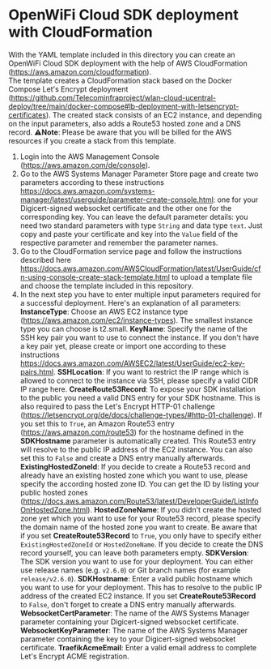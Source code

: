# OpenWiFi Cloud SDK deployment with CloudFormation
With the YAML template included in this directory you can create an OpenWiFi Cloud SDK deployment with the help of AWS CloudFormation (https://aws.amazon.com/cloudformation).  
The template creates a CloudFormation stack based on the Docker Compose Let's Encrypt deployment (https://github.com/Telecominfraproject/wlan-cloud-ucentral-deploy/tree/main/docker-compose#lb-deployment-with-letsencrypt-certificates). The created stack consists of an EC2 instance, and depending on the input parameters, also adds a Route53 hosted zone and a DNS record.
⚠️**Note**: Please be aware that you will be billed for the AWS resources if you create a stack from this template.
1. Login into the AWS Management Console (https://aws.amazon.com/de/console).
2. Go to the AWS Systems Manager Parameter Store page and create two parameters according to these instructions https://docs.aws.amazon.com/systems-manager/latest/userguide/parameter-create-console.html: one for your Digicert-signed websocket certificate and the other one for the corresponding key. You can leave the default parameter details: you need two standard parameters with type `String` and data type `text`. Just copy and paste your certificate and key into the `Value` field of the respective parameter and remember the parameter names.
3. Go to the CloudFormation service page and follow the instructions described here https://docs.aws.amazon.com/AWSCloudFormation/latest/UserGuide/cfn-using-console-create-stack-template.html to upload a template file and choose the template included in this repository.
4. In the next step you have to enter multiple input parameters required for a successful deployment. Here's an explanation of all parameters:
**InstanceType**: Choose an AWS EC2 instance type (https://aws.amazon.com/ec2/instance-types). The smallest instance type you can choose is t2.small.
**KeyName**: Specify the name of the SSH key pair you want to use to connect the instance. If you don't have a key pair yet, please create or import one according to these instructions https://docs.aws.amazon.com/AWSEC2/latest/UserGuide/ec2-key-pairs.html.
**SSHLocation**: If you want to restrict the IP range which is allowed to connect to the instance via SSH, please specify a valid CIDR IP range here. 
**CreateRoute53Record**: To expose your SDK installation to the public you need a valid DNS entry for your SDK hostname. This is also required to pass the Let's Encrypt HTTP-01 challenge (https://letsencrypt.org/de/docs/challenge-types/#http-01-challenge). If you set this to `True`, an Amazon Route53 entry (https://aws.amazon.com/route53) for the hostname defined in the **SDKHostname** parameter is automatically created. This Route53 entry will resolve to the public IP address of the EC2 instance. You can also set this to `False` and create a DNS entry manually afterwards.
**ExistingHostedZoneId**: If you decide to create a Route53 record and already have an existing hosted zone which you want to use, please specify the according hosted zone ID. You can get the ID by listing your public hosted zones (https://docs.aws.amazon.com/Route53/latest/DeveloperGuide/ListInfoOnHostedZone.html).
**HostedZoneName**: If you didn't create the hosted zone yet which you want to use for your Route53 record, please specify the domain name of the hosted zone you want to create. Be aware that if you set **CreateRoute53Record** to `True`, you only have to specify either `ExistingHostedZoneId` or `HostedZoneName`. If you decide to create the DNS record yourself, you can leave both parameters empty.
**SDKVersion**: The SDK version you want to use for your deployment. You can either use release names (e.g. `v2.6.0`) or Git branch names (for example `release/v2.6.0`).
**SDKHostname**: Enter a valid public hostname which you want to use for your deployment. This has to resolve to the public IP address of the created EC2 instance. If you set **CreateRoute53Record** to `False`, don't forget to create a DNS entry manually afterwards.
**WebsocketCertParameter**: The name of the AWS Systems Manager parameter containing your Digicert-signed websocket certificate.
**WebsocketKeyParameter**: The name of the AWS Systems Manager parameter containing the key to your Digicert-signed websocket certificate.
**TraefikAcmeEmail**: Enter a valid email address to complete Let's Encrypt ACME registration.

